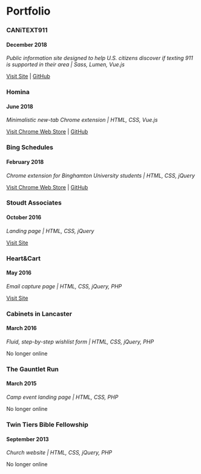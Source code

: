 # Portfolio

### CANiTEXT911
#### December 2018
*Public information site designed to help U.S. citizens discover if texting 911 is supported in their area | Sass, Lumen, Vue.js*

[Visit Site](https://canitext911.us) | [GitHub](https://github.com/CanIText911)

### Homina
#### June 2018
*Minimalistic new-tab Chrome extension | HTML, CSS, Vue.js*

[Visit Chrome Web Store](https://chrome.google.com/webstore/detail/homina/fioieebccopjgmnhbgkcfnhaijefjjpj) | [GitHub](https://github.com/shengslogar/homina)

### Bing Schedules
#### February 2018
*Chrome extension for Binghamton University students | HTML, CSS, jQuery*

[Visit Chrome Web Store](https://chrome.google.com/webstore/detail/bing-schedules/ofpmakmjnlpkpnelpdkjpapilnbcafdl?hl=en-US) | [GitHub](https://github.com/shengslogar/bingschedules)

### Stoudt Associates
#### October 2016
*Landing page | HTML, CSS, jQuery*

[Visit Site](http://stoudtcpas.com/)

### Heart&Cart
#### May 2016
*Email capture page | HTML, CSS, jQuery, PHP*

[Visit Site](http://heartandcart.com/)

### Cabinets in Lancaster
#### March 2016
*Fluid, step-by-step wishlist form | HTML, CSS, jQuery, PHP*

No longer online

### The Gauntlet Run
#### March 2015
*Camp event landing page | HTML, CSS, PHP*

No longer online

### Twin Tiers Bible Fellowship
#### September 2013
*Church website | HTML, CSS, jQuery, PHP*

No longer online
